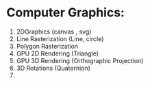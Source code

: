 # Computer Graphics:

1. 2DGraphics (canvas , svg)
2. Line Rasterization (Line, circle)
3. Polygon Rasterization 
4. GPU 2D Rendering (Triangle)
5. GPU 3D Rendering (Orthographic Projection)
6. 3D Rotations (Quaternion)
7. 

